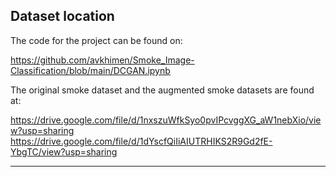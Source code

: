 ## Dataset location

The code for the project can be found on:

https://github.com/avkhimen/Smoke_Image-Classification/blob/main/DCGAN.ipynb

The original smoke dataset and the augmented smoke datasets are found at:

https://drive.google.com/file/d/1nxszuWfkSyo0pvIPcvggXG_aW1nebXio/view?usp=sharing
https://drive.google.com/file/d/1dYscfQiIiAIUTRHIKS2R9Gd2fE-YbgTC/view?usp=sharing

---
